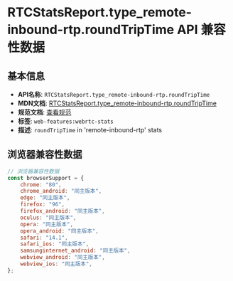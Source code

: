 # RTCStatsReport.type_remote-inbound-rtp.roundTripTime API 兼容性数据

## 基本信息

- **API名称**: `RTCStatsReport.type_remote-inbound-rtp.roundTripTime`
- **MDN文档**: [RTCStatsReport.type_remote-inbound-rtp.roundTripTime](https://developer.mozilla.org/docs/Web/API/RTCRemoteInboundRtpStreamStats/roundTripTime)
- **规范文档**: [查看规范](https://w3c.github.io/webrtc-stats/#dom-rtcremoteinboundrtpstreamstats-roundtriptime)
- **标签**: `web-features:webrtc-stats`
- **描述**: `roundTripTime` in 'remote-inbound-rtp' stats

## 浏览器兼容性数据

```javascript
// 浏览器兼容性数据
const browserSupport = {
    chrome: "80",
    chrome_android: "同主版本",
    edge: "同主版本",
    firefox: "96",
    firefox_android: "同主版本",
    oculus: "同主版本",
    opera: "同主版本",
    opera_android: "同主版本",
    safari: "14.1",
    safari_ios: "同主版本",
    samsunginternet_android: "同主版本",
    webview_android: "同主版本",
    webview_ios: "同主版本",
};

```


